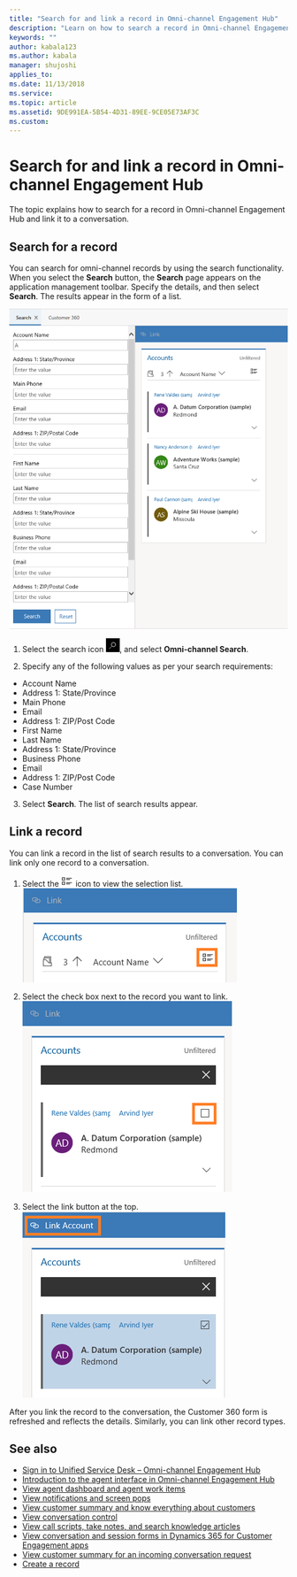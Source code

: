 ```yaml
---
title: "Search for and link a record in Omni-channel Engagement Hub"
description: "Learn on how to search a record in Omni-channel Engagement Hub and link the record to a conversation."
keywords: ""
author: kabala123
ms.author: kabala
manager: shujoshi
applies_to: 
ms.date: 11/13/2018
ms.service: 
ms.topic: article
ms.assetid: 9DE991EA-5B54-4D31-89EE-9CE05E73AF3C
ms.custom: 
---
```


# Search for and link a record in Omni-channel Engagement Hub

The topic explains how to search for a record in Omni-channel Engagement Hub and link it to a conversation.

## Search for a record

You can search for omni-channel records by using the search functionality. When you select the **Search** button, the **Search** page appears on the application management toolbar. Specify the details, and then select **Search**. The results appear in the form of a list.

![omni-channel search lists](../../media/agent-search-lists.png "omni-channel search lists")

1. Select the search icon ![omni-channel search icon](../../media/agent-search-icon.png "omni-channel search icon"), and select **Omni-channel Search**.

2. Specify any of the following values as per your search requirements:

 - Account Name
 - Address 1: State/Province
 - Main Phone
 - Email
 - Address 1: ZIP/Post Code
 - First Name
 - Last Name
 - Address 1: State/Province
 - Business Phone
 - Email
 - Address 1: ZIP/Post Code
 - Case Number

3. Select **Search**. The list of search results appear.

## Link a record

You can link a record in the list of search results to a conversation. You can link only one record to a conversation.

1. Select the ![omni-channel select icon](../../media/select-icon.png "omni-channel select icon") icon to view the selection list.<br>
![omni-channel select records](../../media/agent-select-records-link.png "omni-channel select records")

2. Select the check box next to the record you want to link.<br>
![omni-channel select checbox](../../media/agent-select-record-checkbox.png "omni-channel select checkbox")

3. Select the link button at the top.<br>
![omni-channel send link](../../media/agent-select-link-button.png "omni-channel send link")

After you link the record to the conversation, the Customer 360 form is refreshed and reflects the details. Similarly, you can link other record types.

## See also

- [Sign in to Unified Service Desk – Omni-channel Engagement Hub](signin-unified-service-desk-omni-channel-engagement-hub.md)
- [Introduction to the agent interface in Omni-channel Engagement Hub](introduction-agent-interface-omni-channel-engagement-hub.md)
- [View agent dashboard and agent work items](introduction-agent-dashboard.md)
- [View notifications and screen pops](notifications-screen-pop.md)
- [View customer summary and know everything about customers](customer360-overview-existing-challenges.md)
- [View conversation control](left-control-panel.md)
- [View call scripts, take notes, and search knowledge articles](right-control-panel.md)
- [View conversation and session forms in Dynamics 365 for Customer Engagement apps](view-omni-channel-conversation-omni-channel-session-dynamics365-apps.md)
- [View customer summary for an incoming conversation request](view-customer360-incoming-conversation-request.md)
- [Create a record](create-record.md)